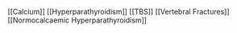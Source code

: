 [[Calcium]]
[[Hyperparathyroidism]]
[[TBS]]
[[Vertebral Fractures]]
[[Normocalcaemic Hyperparathyroidism]]

